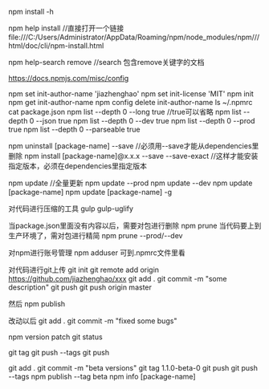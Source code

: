 npm install -h

npm help install 
//直接打开一个链接file:///C:/Users/Administrator/AppData/Roaming/npm/node_modules/npm///html/doc/cli/npm-install.html

npm help-search remove
//search 包含remove关键字的文档

https://docs.npmjs.com/misc/config

npm set init-author-name 'jiazhenghao'
npm set init-license 'MIT'
npm init
npm get init-author-name 
npm config delete init-author-name
ls ~/.npmrc
cat package.json
npm list --depth 0 --long true //true可以省略
npm list --depth 0 --json true
npm list --depth 0 --dev true
npm list --depth 0 --prod true
npm list --depth 0 --parseable true

npm uninstall [package-name] --save //必须用--save才能从dependencies里删除
npm install [package-name]@x.x.x --save --save-exact //这样才能安装指定版本，必须在dependencies里指定版本

npm update //全量更新
npm update --prod
npm update --dev
npm update [package-name]
npm update [package-name] -g

对代码进行压缩的工具
gulp gulp-uglify

当package.json里面没有内容以后，需要对包进行删除
npm prune
当代码要上到生产环境了，需对包进行精简
npm prune --prod/--dev

对npm进行账号管理
npm adduser
可到.npmrc文件里看

对代码进行git上传
git init
git remote add origin https://github.com/jiazhenghao/xxx
git add .
git commit -m "some description"
git push
git push origin master

然后
npm publish

改动以后
git add .
git commit -m "fixed some bugs"

npm version patch
git status

git tag
git push --tags
git push

git add .
git commit -m "beta versions"
git tag 1.1.0-beta-0
git push
git push --tags
npm publish --tag beta
npm info [package-name]


